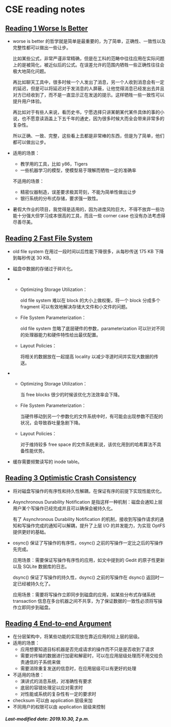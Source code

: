 # CSE reading notes

## [Reading 1  Worse Is Better](<https://ipads.se.sjtu.edu.cn/courses/cse/paper/paper-1.html>)

+ worse is better 的哲学就是简单是最重要的，为了简单，正确性、一致性以及完整性都可以做出一些让步。

  比如某些公式，非常严谨非常精确，但是在工科的范畴中往往应用在实际问题上的是被简化，被近似后的公式。在误差允许的范围内牺牲一些正确性往往会极大地简化问题。

  再比如聊天工具中，很多时候一个人发出了消息，另一个人收到消息会有一定的延迟，但是可以将延迟对于发消息的人屏蔽，让他觉得消息已经发出去并且对方已经收到了，而不是一直显示正在发送的提示。这样牺牲一些一致性可以提升用户体验。

  再比如对于有些人来说，看历史书，宁愿选择只讲某朝某代某件具体的事的小说，也不愿意读涵盖上下五千年的通史，因为很多时候大而全会带来非常多的复杂性。

  所以正确、一致、完整，这些看上去都是非常棒的东西，但是为了简单，他们都可以做出让步。

+ 适用的场景：

  + 教学用的工具，比如 y86，Tigers
  + 一些机器学习的模型，使模型易于理解而牺牲一定的准确率

  不适用的场景：

  + 精密仪器制造，误差要求极其苛刻，不能为简单性做出让步
  + 银行系统的分布式存储，要求强一致性。

+ 暑假大作业的项目，我觉得是适用的，因为进度风险巨大，不得不放弃一些功能十分强大但学习成本很高的工具，而且一些 corner case 也没有办法考虑得尽善尽美。

## [Reading 2  Fast File System](<https://ipads.se.sjtu.edu.cn/courses/cse/paper/paper-2.html>)

+ old file system 在用过一段时间以后性能下降很多，从每秒传送 175 KB 下降到每秒传送 30 KB。

+ 磁盘中数据的存储过于碎片化。

+ + Optimizing Storage Utilization：

    old file system 难以在 block 的大小上做权衡，将一个 block 分成多个 fragment 可以有效地解决存储大文件和小文件的问题。

  + File System Parameterization：

    old file system 忽略了底层硬件的参数，parameterization 可以针对不同的处理器能力和硬件特性给出最优配置。

  + Layout Policies：

    将相关的数据放在一起提高 locality 以减少寻道时间并实现大数据的传送。

+ + Optimizing Storage Utilization：

    当 free blocks 很少的时候该优化方法效率会下降。

  + File System Parameterization：

    当硬件移动到另一个参数化的文件系统中时，有可能会出现参数不匹配的状况，会导致吞吐量急剧下降。

  + Layout Policies：

    对于维持较多 free space 的文件系统来说，该优化用到的哈希算法不具备性能优势。

+ 缓存需要频繁读写的 inode table。

## [Reading 3  Optimistic Crash Consistency](<https://ipads.se.sjtu.edu.cn/courses/cse/paper/paper-3.html>)

+ 将对磁盘写操作的有序性和持久性解耦，在保证有序的前提下实现性能优化。

+ Asynchronous Durability Notification 是指这样一种机制：磁盘会通知上层用户某个写操作已经完成并且可以确保会被持久化。

  有了 Asynchronous Durability Notification 的机制，接收到写操作请求的通知和写操作完成的通知可以解耦，提升了上层 I/O 的并发能力，为实现 OptFS 提供更好的基础。

+ osync() 保证了写操作的有序性，osync() 之前的写操作一定比之后的写操作先完成。

  应用场景：需要保证写操作有序性的应用，如文中提到的 Gedit 的原子性更新以及 SQLite 数据库的日志。

  dsync() 保证了写操作的持久性，dsync() 之前的写操作在 dsync() 返回时一定已经被持久化了。

  应用场景：需要将写操作立即同步到磁盘的应用，如某些分布式存储系统 transaction 信息在多台机器之间不共享，为了保证数据的一致性必须将写操作立即同步到磁盘。

## [Reading 4  End-to-end Argument](<https://ipads.se.sjtu.edu.cn/courses/cse/paper/paper-4.html>)

+ 在分层架构中，将某些功能的实现放在靠近应用的较上层的层级。
+ 适用的场景：
  + 应用想要知道目标机器是否完成请求的操作而不只是是否收到了请求
  + 需要对传输的数据进行加密和解密时，可以在应用层级处理而不用交给负责通信的子系统来做
  + 需要消除重复发送的信息时，在应用层级可以有更好的处理
+ 不适用的场景：
  + 演讲式的消息系统，对准确性有要求
  + 底层的容错处理足以应对需求时
  + 对性能或系统的复杂性有一定的要求时
+ checksum 可以由 application 层级来加
+ 不同用户的权限可以由 application 层级来控制

##### Last-modified date: 2019.10.30, 2 p.m.